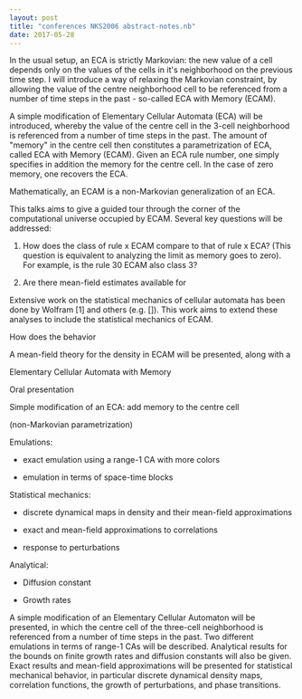 ```yaml
---
layout: post
title: "conferences NKS2006 abstract-notes.nb"
date: 2017-05-28
---
```


In the usual setup, an ECA is strictly Markovian: the new value of a cell depends only on the values of the cells in it's neighborhood on the previous time step.  I will introduce a way of relaxing the Markovian constraint, by allowing the value of the centre neighborhood cell to be referenced from a number of time steps in the past - so-called ECA with Memory (ECAM).  

A simple modification of Elementary Cellular Automata (ECA) will be introduced, whereby the value of the centre cell in the 3-cell neighborhood is referenced from a number of time steps in the past.  The amount of "memory" in the centre cell then constitutes a parametrization of ECA, called ECA with Memory (ECAM).  Given an ECA rule number, one simply specifies in addition the memory for the centre cell.  In the case of zero memory, one recovers the ECA.

Mathematically, an ECAM is a non-Markovian generalization of an ECA.  

This talks aims to give a guided tour through the corner of the computational universe occupied by ECAM.  Several key questions will be addressed:

1. How does the class of rule x ECAM compare to that of rule x ECA?  (This question is equivalent to analyzing the limit as memory goes to zero).  For example, is the rule 30 ECAM also class 3?

2. Are there mean-field estimates available for 

Extensive work on the statistical mechanics of cellular automata has been done by Wolfram [1] and others (e.g. []).  This work aims to extend these analyses to include the statistical mechanics of ECAM.

How does the behavior 

A mean-field theory for the density in ECAM will be presented, along with a 

Elementary Cellular Automata with Memory

Oral presentation

Simple modification of an ECA: add memory to the centre cell

(non-Markovian parametrization)

Emulations:

- exact emulation using a range-1 CA with more colors

- emulation in terms of space-time blocks

Statistical mechanics:

- discrete dynamical maps in density and their mean-field approximations

- exact and mean-field approximations to correlations

- response to perturbations

Analytical:

- Diffusion constant

- Growth rates

A simple modification of an Elementary Cellular Automaton will be presented, in which the centre cell of the three-cell neighborhood is referenced from a number of time steps in the past.  Two different emulations in terms of range-1 CAs will be described.  Analytical results for the bounds on finite growth rates and diffusion constants will also be given.  Exact results and mean-field approximations will be presented for statistical mechanical behavior, in particular discrete dynamical density maps, correlation functions, the growth of perturbations, and phase transitions.


